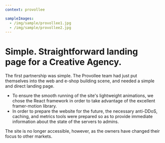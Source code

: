 ```yaml
---
context: provollee

sampleImages:
  - /img/sample/provollee1.jpg
  - /img/sample/provollee2.jpg
---
```


# Simple. Straightforward landing page for a Creative Agency.

The first partnership was simple. The Provollee team had just put themselves into the web and e-shop building scene, and needed a simple and direct landing page.

- To ensure the smooth running of the site\'s lightweight animations, we chose the React framework in order to take advantage of the excellent framer-motion library.
- In order to prepare the website for the future, the necessary anti-DDoS, caching, and metrics tools were prepared so as to provide immediate information about the state of the servers to admins.

The site is no longer accessible, however, as the owners have changed their focus to other markets.